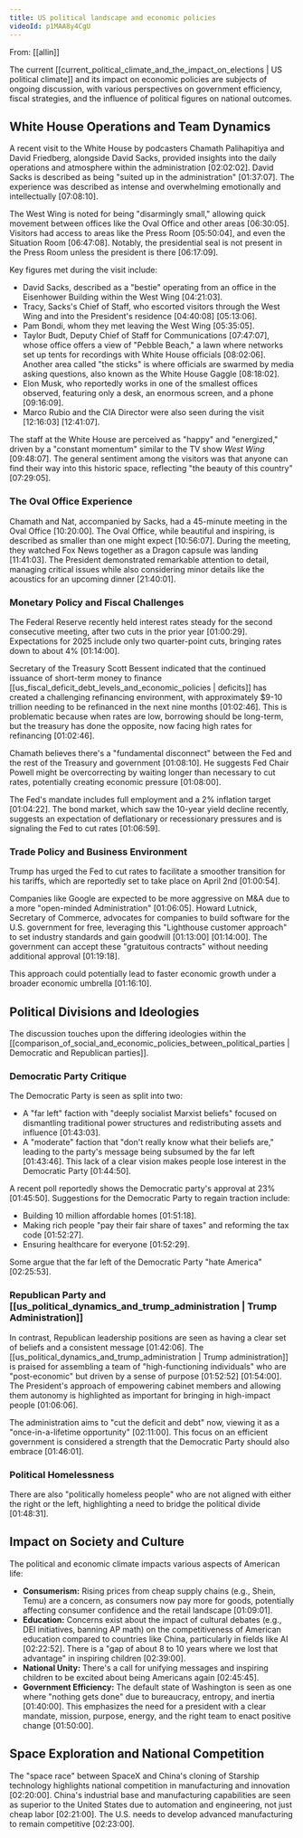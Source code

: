```yaml
---
title: US political landscape and economic policies
videoId: p1MAA8y4CgU
---
```


From: [[allin]] <br/> 

The current [[current_political_climate_and_the_impact_on_elections | US political climate]] and its impact on economic policies are subjects of ongoing discussion, with various perspectives on government efficiency, fiscal strategies, and the influence of political figures on national outcomes.

## White House Operations and Team Dynamics
A recent visit to the White House by podcasters Chamath Palihapitiya and David Friedberg, alongside David Sacks, provided insights into the daily operations and atmosphere within the administration <a class="yt-timestamp" data-t="02:02:02">[02:02:02]</a>. David Sacks is described as being "suited up in the administration" <a class="yt-timestamp" data-t="01:37:07">[01:37:07]</a>. The experience was described as intense and overwhelming emotionally and intellectually <a class="yt-timestamp" data-t="07:08:10">[07:08:10]</a>.

The West Wing is noted for being "disarmingly small," allowing quick movement between offices like the Oval Office and other areas <a class="yt-timestamp" data-t="06:30:05">[06:30:05]</a>. Visitors had access to areas like the Press Room <a class="yt-timestamp" data-t="05:50:04">[05:50:04]</a>, and even the Situation Room <a class="yt-timestamp" data-t="06:47:08">[06:47:08]</a>. Notably, the presidential seal is not present in the Press Room unless the president is there <a class="yt-timestamp" data-t="06:17:09">[06:17:09]</a>.

Key figures met during the visit include:
*   David Sacks, described as a "bestie" operating from an office in the Eisenhower Building within the West Wing <a class="yt-timestamp" data-t="04:21:03">[04:21:03]</a>.
*   Tracy, Sacks's Chief of Staff, who escorted visitors through the West Wing and into the President's residence <a class="yt-timestamp" data-t="04:40:08">[04:40:08]</a> <a class="yt-timestamp" data-t="05:13:06">[05:13:06]</a>.
*   Pam Bondi, whom they met leaving the West Wing <a class="yt-timestamp" data-t="05:35:05">[05:35:05]</a>.
*   Taylor Budt, Deputy Chief of Staff for Communications <a class="yt-timestamp" data-t="07:47:07">[07:47:07]</a>, whose office offers a view of "Pebble Beach," a lawn where networks set up tents for recordings with White House officials <a class="yt-timestamp" data-t="08:02:06">[08:02:06]</a>. Another area called "the sticks" is where officials are swarmed by media asking questions, also known as the White House Gaggle <a class="yt-timestamp" data-t="08:18:02">[08:18:02]</a>.
*   Elon Musk, who reportedly works in one of the smallest offices observed, featuring only a desk, an enormous screen, and a phone <a class="yt-timestamp" data-t="09:16:09">[09:16:09]</a>.
*   Marco Rubio and the CIA Director were also seen during the visit <a class="yt-timestamp" data-t="12:16:03">[12:16:03]</a> <a class="yt-timestamp" data-t="12:41:07">[12:41:07]</a>.

The staff at the White House are perceived as "happy" and "energized," driven by a "constant momentum" similar to the TV show *West Wing* <a class="yt-timestamp" data-t="09:48:07">[09:48:07]</a>. The general sentiment among the visitors was that anyone can find their way into this historic space, reflecting "the beauty of this country" <a class="yt-timestamp" data-t="07:29:05">[07:29:05]</a>.

### The Oval Office Experience
Chamath and Nat, accompanied by Sacks, had a 45-minute meeting in the Oval Office <a class="yt-timestamp" data-t="10:20:00">[10:20:00]</a>. The Oval Office, while beautiful and inspiring, is described as smaller than one might expect <a class="yt-timestamp" data-t="10:56:07">[10:56:07]</a>. During the meeting, they watched Fox News together as a Dragon capsule was landing <a class="yt-timestamp" data-t="11:41:03">[11:41:03]</a>. The President demonstrated remarkable attention to detail, managing critical issues while also considering minor details like the acoustics for an upcoming dinner <a class="yt-timestamp" data-t="21:40:01">[21:40:01]</a>.

### Monetary Policy and Fiscal Challenges
The Federal Reserve recently held interest rates steady for the second consecutive meeting, after two cuts in the prior year <a class="yt-timestamp" data-t="01:00:29">[01:00:29]</a>. Expectations for 2025 include only two quarter-point cuts, bringing rates down to about 4% <a class="yt-timestamp" data-t="01:14:00">[01:14:00]</a>.

Secretary of the Treasury Scott Bessent indicated that the continued issuance of short-term money to finance [[us_fiscal_deficit_debt_levels_and_economic_policies | deficits]] has created a challenging refinancing environment, with approximately $9-10 trillion needing to be refinanced in the next nine months <a class="yt-timestamp" data-t="01:02:46">[01:02:46]</a>. This is problematic because when rates are low, borrowing should be long-term, but the treasury has done the opposite, now facing high rates for refinancing <a class="yt-timestamp" data-t="01:02:46">[01:02:46]</a>.

Chamath believes there's a "fundamental disconnect" between the Fed and the rest of the Treasury and government <a class="yt-timestamp" data-t="01:08:10">[01:08:10]</a>. He suggests Fed Chair Powell might be overcorrecting by waiting longer than necessary to cut rates, potentially creating economic pressure <a class="yt-timestamp" data-t="01:08:00">[01:08:00]</a>.

The Fed's mandate includes full employment and a 2% inflation target <a class="yt-timestamp" data-t="01:04:22">[01:04:22]</a>. The bond market, which saw the 10-year yield decline recently, suggests an expectation of deflationary or recessionary pressures and is signaling the Fed to cut rates <a class="yt-timestamp" data-t="01:06:59">[01:06:59]</a>.

### Trade Policy and Business Environment
Trump has urged the Fed to cut rates to facilitate a smoother transition for his tariffs, which are reportedly set to take place on April 2nd <a class="yt-timestamp" data-t="01:00:54">[01:00:54]</a>.

Companies like Google are expected to be more aggressive on M&A due to a more "open-minded Administration" <a class="yt-timestamp" data-t="01:06:05">[01:06:05]</a>. Howard Lutnick, Secretary of Commerce, advocates for companies to build software for the U.S. government for free, leveraging this "Lighthouse customer approach" to set industry standards and gain goodwill <a class="yt-timestamp" data-t="01:13:00">[01:13:00]</a> <a class="yt-timestamp" data-t="01:14:00">[01:14:00]</a>. The government can accept these "gratuitous contracts" without needing additional approval <a class="yt-timestamp" data-t="01:19:18">[01:19:18]</a>.

This approach could potentially lead to faster economic growth under a broader economic umbrella <a class="yt-timestamp" data-t="01:16:10">[01:16:10]</a>.

## Political Divisions and Ideologies
The discussion touches upon the differing ideologies within the [[comparison_of_social_and_economic_policies_between_political_parties | Democratic and Republican parties]].

### Democratic Party Critique
The Democratic Party is seen as split into two:
*   A "far left" faction with "deeply socialist Marxist beliefs" focused on dismantling traditional power structures and redistributing assets and influence <a class="yt-timestamp" data-t="01:43:03">[01:43:03]</a>.
*   A "moderate" faction that "don't really know what their beliefs are," leading to the party's message being subsumed by the far left <a class="yt-timestamp" data-t="01:43:46">[01:43:46]</a>. This lack of a clear vision makes people lose interest in the Democratic Party <a class="yt-timestamp" data-t="01:44:50">[01:44:50]</a>.

A recent poll reportedly shows the Democratic party's approval at 23% <a class="yt-timestamp" data-t="01:45:50">[01:45:50]</a>. Suggestions for the Democratic Party to regain traction include:
*   Building 10 million affordable homes <a class="yt-timestamp" data-t="01:51:18">[01:51:18]</a>.
*   Making rich people "pay their fair share of taxes" and reforming the tax code <a class="yt-timestamp" data-t="01:52:27">[01:52:27]</a>.
*   Ensuring healthcare for everyone <a class="yt-timestamp" data-t="01:52:29">[01:52:29]</a>.

Some argue that the far left of the Democratic Party "hate America" <a class="yt-timestamp" data-t="02:25:53">[02:25:53]</a>.

### Republican Party and [[us_political_dynamics_and_trump_administration | Trump Administration]]
In contrast, Republican leadership positions are seen as having a clear set of beliefs and a consistent message <a class="yt-timestamp" data-t="01:42:06">[01:42:06]</a>. The [[us_political_dynamics_and_trump_administration | Trump administration]] is praised for assembling a team of "high-functioning individuals" who are "post-economic" but driven by a sense of purpose <a class="yt-timestamp" data-t="01:52:52">[01:52:52]</a> <a class="yt-timestamp" data-t="01:54:00">[01:54:00]</a>. The President's approach of empowering cabinet members and allowing them autonomy is highlighted as important for bringing in high-impact people <a class="yt-timestamp" data-t="01:06:06">[01:06:06]</a>.

The administration aims to "cut the deficit and debt" now, viewing it as a "once-in-a-lifetime opportunity" <a class="yt-timestamp" data-t="02:11:00">[02:11:00]</a>. This focus on an efficient government is considered a strength that the Democratic Party should also embrace <a class="yt-timestamp" data-t="01:46:01">[01:46:01]</a>.

### Political Homelessness
There are also "politically homeless people" who are not aligned with either the right or the left, highlighting a need to bridge the political divide <a class="yt-timestamp" data-t="01:48:31">[01:48:31]</a>.

## Impact on Society and Culture
The political and economic climate impacts various aspects of American life:
*   **Consumerism:** Rising prices from cheap supply chains (e.g., Shein, Temu) are a concern, as consumers now pay more for goods, potentially affecting consumer confidence and the retail landscape <a class="yt-timestamp" data-t="01:09:01">[01:09:01]</a>.
*   **Education:** Concerns exist about the impact of cultural debates (e.g., DEI initiatives, banning AP math) on the competitiveness of American education compared to countries like China, particularly in fields like AI <a class="yt-timestamp" data-t="02:22:52">[02:22:52]</a>. There is a "gap of about 8 to 10 years where we lost that advantage" in inspiring children <a class="yt-timestamp" data-t="02:39:00">[02:39:00]</a>.
*   **National Unity:** There's a call for unifying messages and inspiring children to be excited about being Americans again <a class="yt-timestamp" data-t="02:45:45">[02:45:45]</a>.
*   **Government Efficiency:** The default state of Washington is seen as one where "nothing gets done" due to bureaucracy, entropy, and inertia <a class="yt-timestamp" data-t="01:40:00">[01:40:00]</a>. This emphasizes the need for a president with a clear mandate, mission, purpose, energy, and the right team to enact positive change <a class="yt-timestamp" data-t="01:50:00">[01:50:00]</a>.

## Space Exploration and National Competition
The "space race" between SpaceX and China's cloning of Starship technology highlights national competition in manufacturing and innovation <a class="yt-timestamp" data-t="02:20:00">[02:20:00]</a>. China's industrial base and manufacturing capabilities are seen as superior to the United States due to automation and engineering, not just cheap labor <a class="yt-timestamp" data-t="02:21:00">[02:21:00]</a>. The U.S. needs to develop advanced manufacturing to remain competitive <a class="yt-timestamp" data-t="02:23:00">[02:23:00]</a>.